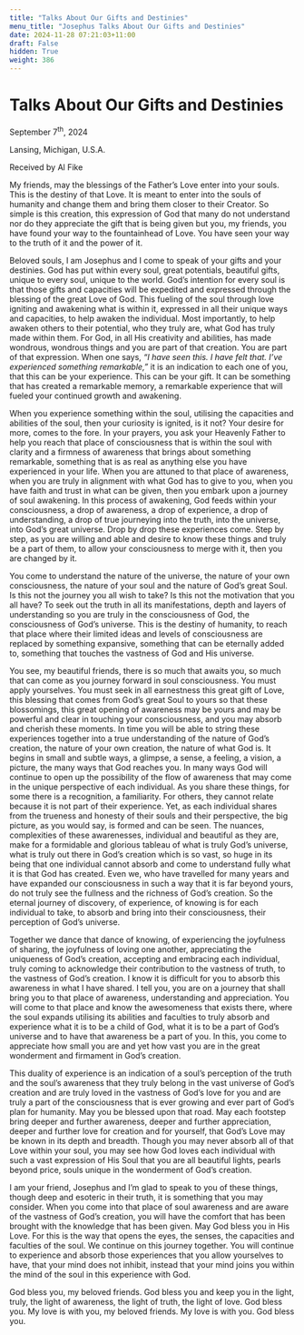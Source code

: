 ```yaml
---
title: "Talks About Our Gifts and Destinies"
menu_title: "Josephus Talks About Our Gifts and Destinies"
date: 2024-11-28 07:21:03+11:00
draft: False
hidden: True
weight: 386
---
```

# Talks About Our Gifts and Destinies 

September 7<sup>th</sup>, 2024

Lansing, Michigan, U.S.A.

Received by Al Fike 

My friends, may the blessings of the Father’s Love enter into your souls. This is the destiny of that Love. It is meant to enter into the souls of humanity and change them and bring them closer to their Creator. So simple is this creation, this expression of God that many do not understand nor do they appreciate the gift that is being given but you, my friends, you have found your way to the fountainhead of Love. You have seen your way to the truth of it and the power of it.

Beloved souls, I am Josephus and I come to speak of your gifts and your destinies. God has put within every soul, great potentials, beautiful gifts, unique to every soul, unique to the world. God’s intention for every soul is that those gifts and capacities will be expedited and expressed through the blessing of the great Love of God. This fueling of the soul through love igniting and awakening what is within it, expressed in all their unique ways and capacities, to help awaken the individual. Most importantly, to help awaken others to their potential, who they truly are, what God has truly made within them. For God, in all His creativity and abilities, has made wondrous, wondrous things and you are part of that creation. You are part of that expression. When one says, *“I have seen this. I have felt that. I’ve experienced something remarkable,”* it is an indication to each one of you, that this can be your experience. This can be your gift. It can be something that has created a remarkable memory, a remarkable experience that will  fueled your continued growth and awakening. 

When you experience something within the soul, utilising the capacities and abilities of the soul, then your curiosity is ignited, is it not? Your desire for more, comes to the fore. In your prayers, you ask your Heavenly Father to help you reach that place of consciousness that is within the soul with clarity and a firmness of awareness that brings about something remarkable, something that is as real as anything else you have  experienced in your life. When you are attuned to that place of awareness, when you are truly in alignment with what God has to give to you, when you have faith and trust in what can be given, then you embark upon a journey of soul awakening. In this process of awakening, God feeds within your consciousness, a drop of awareness, a drop of experience, a drop of understanding, a drop of true journeying into the truth, into the universe, into God’s great universe. Drop by drop these experiences come. Step by step, as you are willing and able and desire to know these things and truly be a part of them, to allow your consciousness to merge with it, then you are changed by it.

You come to understand the nature of the universe, the nature of your own consciousness, the nature of your soul and the nature of God’s great Soul. Is this not the journey you all wish to take? Is this not the motivation that you all have? To seek out the truth in all its manifestations, depth and layers of understanding so you are truly in the consciousness of God, the consciousness of God’s universe. This is the destiny of humanity, to reach that place where their limited ideas and levels of consciousness are replaced by something expansive, something that can be eternally added to, something that touches the vastness of God and His universe. 

You see, my beautiful friends, there is so much that awaits you, so much that can come as you journey forward in soul consciousness. You must apply yourselves. You must seek in all earnestness this great gift of Love, this blessing that comes from God’s great Soul to yours so that these blossomings, this great opening of awareness may be yours and may be powerful and clear in touching your consciousness, and you may absorb and cherish these moments. In time you will be able to string these experiences together into a true understanding of the nature of God’s creation, the nature of your own creation, the nature of what God is. It begins in small and subtle ways, a glimpse, a sense, a feeling, a vision, a picture, the many ways that God reaches you. In many ways God will continue to open up the possibility of the flow of awareness that may come in the unique perspective of each individual. As you share these things, for some there is a recognition, a familiarity. For others, they cannot relate because it is not part of their experience. Yet, as each individual shares from the trueness and honesty of their souls and their perspective, the big picture, as you would say, is formed and can be seen. The nuances, complexities of these awarenesses, individual and beautiful as they are, make for a formidable and glorious tableau of what is truly God’s universe, what is truly out there in God’s creation which is so vast, so huge in its being that one individual cannot absorb and come to understand fully what it is that God has created. Even we, who have travelled for many years and have expanded our consciousness in such a way that it is far beyond yours, do not truly see the fullness and the richness of God’s creation. So the eternal journey of discovery, of experience, of knowing is for each individual to take, to absorb and bring into their consciousness, their perception of God’s universe.

Together we dance that dance of knowing, of experiencing the joyfulness of sharing, the joyfulness of loving one another, appreciating the uniqueness of God’s creation, accepting and embracing each individual, truly coming to acknowledge their contribution to the vastness of truth, to the vastness of God’s creation. I know it is difficult for you to absorb this awareness in what I have shared. I tell you, you are on a journey that shall bring you to that place of awareness, understanding and appreciation. You will come to that place and know the awesomeness that exists there, where the soul expands utilising its abilities and faculties to truly absorb and experience what it is to be a child of God, what it is to be a part of God’s universe and to have that awareness be a part of you. In this, you come to appreciate how small you are and yet how vast you are in the great wonderment and firmament in God’s creation. 

This duality of experience is an indication of a soul’s perception of the truth and the soul’s awareness that they truly belong in the vast universe of God’s creation and are truly loved in the vastness of God’s love for you and are truly a part of the consciousness that is ever growing and ever part of God’s plan for humanity. May you be blessed upon that road. May each footstep bring deeper and further awareness, deeper and further appreciation, deeper and further love for creation and for yourself, that God’s Love may be known in its depth and breadth. Though you may never absorb all of that Love within your soul, you may see how God loves each individual with such a vast expression of His Soul that you are all beautiful lights, pearls beyond price, souls unique in the wonderment of God’s creation. 

I am your friend, Josephus and I’m glad to speak to you of these things, though deep and esoteric in their truth, it is something that you may consider. When you come into that place of soul awareness and are aware of the vastness of God’s creation, you will have the comfort that has been brought with the knowledge that has been given. May God bless you in His Love. For this is the way that opens the eyes, the senses, the capacities and faculties of the soul. We continue on this journey together. You will continue to experience and absorb those experiences that you allow yourselves to have, that your mind does not inhibit, instead that your mind joins you within the mind of the soul in this experience with God. 

God bless you, my beloved friends. God bless you and keep you in the light, truly, the light of awareness, the light of truth, the light of love. God bless you. My love is with you, my beloved friends. My love is with you. God bless you.